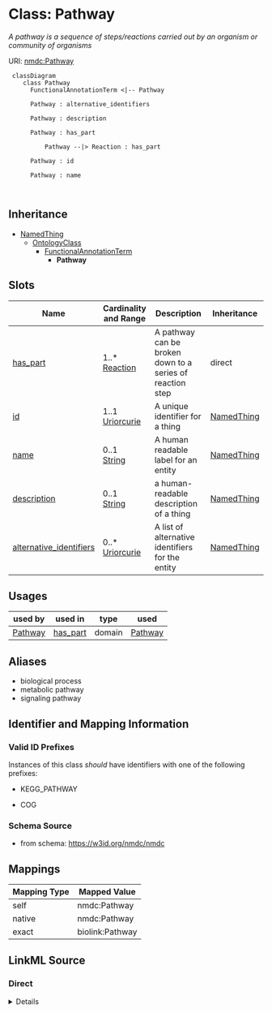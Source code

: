 # Class: Pathway


_A pathway is a sequence of steps/reactions carried out by an organism or community of organisms_





URI: [nmdc:Pathway](https://w3id.org/nmdc/Pathway)




```mermaid
 classDiagram
    class Pathway
      FunctionalAnnotationTerm <|-- Pathway
      
      Pathway : alternative_identifiers
        
      Pathway : description
        
      Pathway : has_part
        
          Pathway --|> Reaction : has_part
        
      Pathway : id
        
      Pathway : name
        
      
```





## Inheritance
* [NamedThing](NamedThing.md)
    * [OntologyClass](OntologyClass.md)
        * [FunctionalAnnotationTerm](FunctionalAnnotationTerm.md)
            * **Pathway**



## Slots

| Name | Cardinality and Range | Description | Inheritance |
| ---  | --- | --- | --- |
| [has_part](has_part.md) | 1..* <br/> [Reaction](Reaction.md) | A pathway can be broken down to a series of reaction step | direct |
| [id](id.md) | 1..1 <br/> [Uriorcurie](Uriorcurie.md) | A unique identifier for a thing | [NamedThing](NamedThing.md) |
| [name](name.md) | 0..1 <br/> [String](String.md) | A human readable label for an entity | [NamedThing](NamedThing.md) |
| [description](description.md) | 0..1 <br/> [String](String.md) | a human-readable description of a thing | [NamedThing](NamedThing.md) |
| [alternative_identifiers](alternative_identifiers.md) | 0..* <br/> [Uriorcurie](Uriorcurie.md) | A list of alternative identifiers for the entity | [NamedThing](NamedThing.md) |





## Usages

| used by | used in | type | used |
| ---  | --- | --- | --- |
| [Pathway](Pathway.md) | [has_part](has_part.md) | domain | [Pathway](Pathway.md) |




## Aliases


* biological process
* metabolic pathway
* signaling pathway



## Identifier and Mapping Information


### Valid ID Prefixes

Instances of this class *should* have identifiers with one of the following prefixes:

* KEGG_PATHWAY

* COG








### Schema Source


* from schema: https://w3id.org/nmdc/nmdc





## Mappings

| Mapping Type | Mapped Value |
| ---  | ---  |
| self | nmdc:Pathway |
| native | nmdc:Pathway |
| exact | biolink:Pathway |





## LinkML Source

<!-- TODO: investigate https://stackoverflow.com/questions/37606292/how-to-create-tabbed-code-blocks-in-mkdocs-or-sphinx -->

### Direct

<details>
```yaml
name: Pathway
id_prefixes:
- KEGG_PATHWAY
- COG
description: A pathway is a sequence of steps/reactions carried out by an organism
  or community of organisms
from_schema: https://w3id.org/nmdc/nmdc
aliases:
- biological process
- metabolic pathway
- signaling pathway
exact_mappings:
- biolink:Pathway
is_a: FunctionalAnnotationTerm
slots:
- has_part
slot_usage:
  has_part:
    name: has_part
    description: A pathway can be broken down to a series of reaction step
    domain_of:
    - Pathway
    range: Reaction
    required: true

```
</details>

### Induced

<details>
```yaml
name: Pathway
id_prefixes:
- KEGG_PATHWAY
- COG
description: A pathway is a sequence of steps/reactions carried out by an organism
  or community of organisms
from_schema: https://w3id.org/nmdc/nmdc
aliases:
- biological process
- metabolic pathway
- signaling pathway
exact_mappings:
- biolink:Pathway
is_a: FunctionalAnnotationTerm
slot_usage:
  has_part:
    name: has_part
    description: A pathway can be broken down to a series of reaction step
    domain_of:
    - Pathway
    range: Reaction
    required: true
attributes:
  has_part:
    name: has_part
    description: A pathway can be broken down to a series of reaction step
    from_schema: https://w3id.org/nmdc/nmdc
    rank: 1000
    domain: Pathway
    multivalued: true
    alias: has_part
    owner: Pathway
    domain_of:
    - Pathway
    range: Reaction
    required: true
  id:
    name: id
    description: A unique identifier for a thing. Must be either a CURIE shorthand
      for a URI or a complete URI
    from_schema: https://w3id.org/nmdc/nmdc
    rank: 1000
    identifier: true
    alias: id
    owner: Pathway
    domain_of:
    - Biosample
    - Study
    - NamedThing
    - Activity
    range: uriorcurie
    required: true
    pattern: ^[a-zA-Z0-9][a-zA-Z0-9_\.]+:[a-zA-Z0-9_][a-zA-Z0-9_\-\/\.,]*$
  name:
    name: name
    description: A human readable label for an entity
    from_schema: https://w3id.org/nmdc/nmdc
    rank: 1000
    alias: name
    owner: Pathway
    domain_of:
    - Protocol
    - QualityControlReport
    - NamedThing
    - PersonValue
    - Activity
    range: string
  description:
    name: description
    description: a human-readable description of a thing
    from_schema: https://w3id.org/nmdc/nmdc
    rank: 1000
    slot_uri: dcterms:description
    alias: description
    owner: Pathway
    domain_of:
    - Study
    - NamedThing
    - ImageValue
    range: string
  alternative_identifiers:
    name: alternative_identifiers
    description: A list of alternative identifiers for the entity.
    from_schema: https://w3id.org/nmdc/nmdc
    rank: 1000
    multivalued: true
    alias: alternative_identifiers
    owner: Pathway
    domain_of:
    - Biosample
    - Study
    - NamedThing
    - MetaboliteQuantification
    range: uriorcurie
    pattern: ^[a-zA-Z0-9][a-zA-Z0-9_\.]+:[a-zA-Z0-9_][a-zA-Z0-9_\-\/\.,]*$

```
</details>